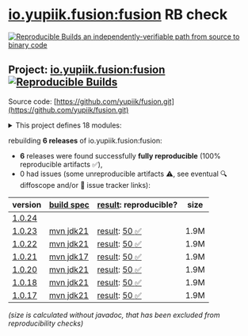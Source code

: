 [io.yupiik.fusion:fusion](https://central.sonatype.com/artifact/io.yupiik.fusion/fusion/versions) RB check
=======

[![Reproducible Builds](https://reproducible-builds.org/images/logos/rb.svg) an independently-verifiable path from source to binary code](https://reproducible-builds.org/)

## Project: [io.yupiik.fusion:fusion](https://central.sonatype.com/artifact/io.yupiik.fusion/fusion/versions) [![Reproducible Builds](https://img.shields.io/endpoint?url=https://raw.githubusercontent.com/jvm-repo-rebuild/reproducible-central/master/content/io/yupiik/fusion/badge.json)](https://github.com/jvm-repo-rebuild/reproducible-central/blob/master/content/io/yupiik/fusion/README.md)

Source code: [https://github.com/yupiik/fusion.git](https://github.com/yupiik/fusion.git)

<details><summary>This project defines 18 modules:</summary>

* [io.yupiik.fusion:fusion](https://central.sonatype.com/artifact/io.yupiik.fusion/fusion/overview)
* [io.yupiik.fusion:fusion-api](https://central.sonatype.com/artifact/io.yupiik.fusion/fusion-api/overview)
* [io.yupiik.fusion:fusion-build-api](https://central.sonatype.com/artifact/io.yupiik.fusion/fusion-build-api/overview)
* [io.yupiik.fusion:fusion-cli](https://central.sonatype.com/artifact/io.yupiik.fusion/fusion-cli/overview)
* [io.yupiik.fusion:fusion-handlebars](https://central.sonatype.com/artifact/io.yupiik.fusion/fusion-handlebars/overview)
* [io.yupiik.fusion:fusion-http-server](https://central.sonatype.com/artifact/io.yupiik.fusion/fusion-http-server/overview)
* [io.yupiik.fusion:fusion-httpclient](https://central.sonatype.com/artifact/io.yupiik.fusion/fusion-httpclient/overview)
* [io.yupiik.fusion:fusion-httpclient-parent](https://central.sonatype.com/artifact/io.yupiik.fusion/fusion-httpclient-parent/overview)
* [io.yupiik.fusion:fusion-json](https://central.sonatype.com/artifact/io.yupiik.fusion/fusion-json/overview)
* [io.yupiik.fusion:fusion-jsonrpc](https://central.sonatype.com/artifact/io.yupiik.fusion/fusion-jsonrpc/overview)
* [io.yupiik.fusion:fusion-jwt](https://central.sonatype.com/artifact/io.yupiik.fusion/fusion-jwt/overview)
* [io.yupiik.fusion:fusion-kubernetes-client](https://central.sonatype.com/artifact/io.yupiik.fusion/fusion-kubernetes-client/overview)
* [io.yupiik.fusion:fusion-kubernetes-operator-base](https://central.sonatype.com/artifact/io.yupiik.fusion/fusion-kubernetes-operator-base/overview)
* [io.yupiik.fusion:fusion-observability](https://central.sonatype.com/artifact/io.yupiik.fusion/fusion-observability/overview)
* [io.yupiik.fusion:fusion-persistence](https://central.sonatype.com/artifact/io.yupiik.fusion/fusion-persistence/overview)
* [io.yupiik.fusion:fusion-processor](https://central.sonatype.com/artifact/io.yupiik.fusion/fusion-processor/overview)
* [io.yupiik.fusion:fusion-testing](https://central.sonatype.com/artifact/io.yupiik.fusion/fusion-testing/overview)
* [io.yupiik.fusion:fusion-tracing](https://central.sonatype.com/artifact/io.yupiik.fusion/fusion-tracing/overview)
</details>

rebuilding **6 releases** of io.yupiik.fusion:fusion:
- **6** releases were found successfully **fully reproducible** (100% reproducible artifacts :white_check_mark:),
- 0 had issues (some unreproducible artifacts :warning:, see eventual :mag: diffoscope and/or :memo: issue tracker links):

| version | [build spec](/BUILDSPEC.md) | [result](https://reproducible-builds.org/docs/jvm/): reproducible? | size |
| -- | --------- | ------ | -- |
| [1.0.24](https://central.sonatype.com/artifact/io.yupiik.fusion/fusion/1.0.24/pom) | | | |
| [1.0.23](https://central.sonatype.com/artifact/io.yupiik.fusion/fusion/1.0.23/pom) | [mvn jdk21](fusion-1.0.23.buildspec) | [result](fusion-1.0.23.buildinfo): [50 :white_check_mark: ](fusion-1.0.23.buildcompare) | 1.9M |
| [1.0.22](https://central.sonatype.com/artifact/io.yupiik.fusion/fusion/1.0.22/pom) | [mvn jdk21](fusion-1.0.22.buildspec) | [result](fusion-1.0.22.buildinfo): [50 :white_check_mark: ](fusion-1.0.22.buildcompare) | 1.9M |
| [1.0.21](https://central.sonatype.com/artifact/io.yupiik.fusion/fusion/1.0.21/pom) | [mvn jdk17](fusion-1.0.21.buildspec) | [result](fusion-1.0.21.buildinfo): [50 :white_check_mark: ](fusion-1.0.21.buildcompare) | 1.9M |
| [1.0.20](https://central.sonatype.com/artifact/io.yupiik.fusion/fusion/1.0.20/pom) | [mvn jdk21](fusion-1.0.20.buildspec) | [result](fusion-1.0.20.buildinfo): [50 :white_check_mark: ](fusion-1.0.20.buildcompare) | 1.9M |
| [1.0.18](https://central.sonatype.com/artifact/io.yupiik.fusion/fusion/1.0.18/pom) | [mvn jdk21](fusion-1.0.18.buildspec) | [result](fusion-1.0.18.buildinfo): [50 :white_check_mark: ](fusion-1.0.18.buildcompare) | 1.9M |
| [1.0.17](https://central.sonatype.com/artifact/io.yupiik.fusion/fusion/1.0.17/pom) | [mvn jdk21](fusion-1.0.17.buildspec) | [result](fusion-1.0.17.buildinfo): [50 :white_check_mark: ](fusion-1.0.17.buildcompare) | 1.9M |

<i>(size is calculated without javadoc, that has been excluded from reproducibility checks)</i>
